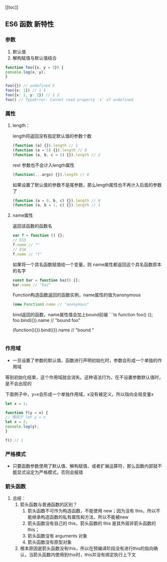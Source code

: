 [[toc]]

## ES6 函数 新特性

### 参数
   1. 默认值
   2. 解构赋值与默认值结合
   ```ts
   function foo({x, y = 5}) {
   console.log(x, y);
   }

   foo({}) // undefined 5
   foo({x: 1}) // 1 5
   foo({x: 1, y: 2}) // 1 2
   foo() // TypeError: Cannot read property 'x' of undefined
   ```

### 属性
   1. length： 
      
      length将返回没有指定默认值的参数个数
      ```ts
      (function (a) {}).length // 1
      (function (a = 5) {}).length // 0
      (function (a, b, c = 5) {}).length // 2
      ```

      rest 参数也不会计入length属性
      ```ts
      (function(...args) {}).length // 0
      ```

      如果设置了默认值的参数不是尾参数，那么length属性也不再计入后面的参数了
      ```ts
      (function (a = 0, b, c) {}).length // 0
      (function (a, b = 1, c) {}).length // 1
      ```

   2. name属性

      返回该函数的函数名
      ```ts
      var f = function () {};
      // ES5
      f.name // ""
      // ES6
      f.name // "f"
      ```

      如果将一个具名函数赋值给一个变量，则 name属性都返回这个具名函数原本的名字
      ```ts
      const bar = function baz() {};
      bar.name // "baz"
      ```

      Function构造函数返回的函数实例，name属性的值为anonymous
      ```ts
      (new Function).name // "anonymous"
      ```

      bind返回的函数，name属性值会加上bound前缀
     ```ts 
      function foo() {};
      foo.bind({}).name // "bound foo"

      (function(){}).bind({}).name // "bound "
      ```

### 作用域
   * 一旦设置了参数的默认值，函数进行声明初始化时，参数会形成一个单独的作用域

   等到初始化结束，这个作用域就会消失。这种语法行为，在不设置参数默认值时，是不会出现的

   下面例子中，y=x会形成一个单独作用域，x没有被定义，所以指向全局变量x
   ```ts
   let x = 1;

   function f(y = x) { 
   // 等同于 let y = x  
   let x = 2; 
   console.log(y);
   }

   f() // 1
   ```

### 严格模式
   * 只要函数参数使用了默认值、解构赋值、或者扩展运算符，那么函数内部就不能显式设定为严格模式，否则会报错

### 箭头函数

1.  总结：
    1. 箭头函数与普通函数的区别？
       1. 箭头函数不可作为构造函数，不能使用 new；因为没有 this，所以不能继承构造函数的私有属性和方法，所以不能被new
       2. 箭头函数没有自己的 this，箭头函数的 this 是其外层非箭头函数的 this；
       3. 箭头函数没有 arguments 对象
       4. 箭头函数没有原型对象
    2. 根本原因是箭头函数没有this，所以在预编译阶段没有进行this的指向确认，当箭头函数内使用到this时，this并没有绑定执行上下文